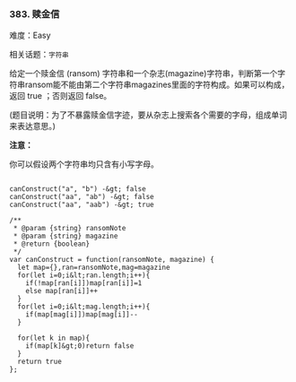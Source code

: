### 383. 赎金信

难度：Easy

相关话题：`字符串`

给定一个赎金信 (ransom) 字符串和一个杂志(magazine)字符串，判断第一个字符串ransom能不能由第二个字符串magazines里面的字符构成。如果可以构成，返回 true ；否则返回 false。



(题目说明：为了不暴露赎金信字迹，要从杂志上搜索各个需要的字母，组成单词来表达意思。)



 **注意：** 



你可以假设两个字符串均只含有小写字母。





```

canConstruct("a", "b") -&gt; false
canConstruct("aa", "ab") -&gt; false
canConstruct("aa", "aab") -&gt; true

```


```
/**
 * @param {string} ransomNote
 * @param {string} magazine
 * @return {boolean}
 */
var canConstruct = function(ransomNote, magazine) {
  let map={},ran=ransomNote,mag=magazine
  for(let i=0;i&lt;ran.length;i++){
    if(!map[ran[i]])map[ran[i]]=1
    else map[ran[i]]++
  }
  for(let i=0;i&lt;mag.length;i++){
    if(map[mag[i]])map[mag[i]]--
  }

  for(let k in map){
    if(map[k]&gt;0)return false
  }
  return true
};



```
